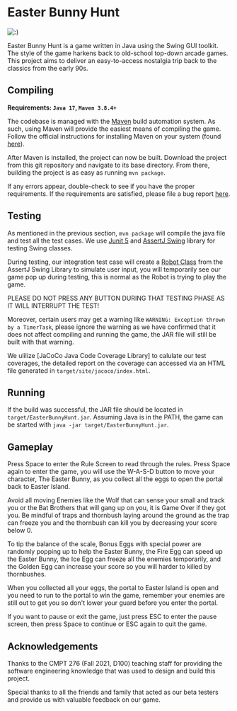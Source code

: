 Easter Bunny Hunt
=================

![:)](https://csil-git1.cs.surrey.sfu.ca/cmpt276f21_group9/project/-/raw/master/Design/game_images/readme.gif)

Easter Bunny Hunt is a game written in Java using the Swing GUI toolkit.
The style of the game harkens back to old-school top-down arcade games.
This project aims to deliver an easy-to-access nostalgia trip back to the
classics from the early 90s.

Compiling
---------

**Requirements: `Java 17`, `Maven 3.8.4+`**

The codebase is managed with the [Maven][1] build automation system.
As such, using Maven will provide the easiest means of compiling the game.
Follow the official instructions for installing Maven on your system (found [here][2]).

After Maven is installed, the project can now be built.
Download the project from this git repository and navigate to its base directory.
From there, building the project is as easy as running `mvn package`.

If any errors appear, double-check to see if you have the proper requirements.
If the requirements are satisfied, please file a bug report [here][3].

Testing
-------
As mentioned in the previous section, `mvn package` will compile the java file and test all the test cases. We use [Junit 5][4] and [AssertJ Swing][5] library for testing Swing classes. 

During testing, our integration test case will create a [Robot Class][6] from the AssertJ Swing Library to simulate user input, you will temporarily see our game pop up during testing, this is normal as the Robot is trying to play the game. 

PLEASE DO NOT PRESS ANY BUTTON DURING THAT TESTING PHASE AS IT WILL INTERRUPT THE TEST!

Moreover, certain users may get a warning like `WARNING: Exception thrown by a TimerTask`, please ignore the warning as we have confirmed that it does not affect compiling and running the game, the JAR file will still be built with that warning.

We ulilize [JaCoCo Java Code Coverage Library] to calulate our test coverages, the detailed report on the coverage can accessed via an HTML file generated in `target/site/jacoco/index.html`.

Running
-------

If the build was successful, the JAR file should be located in `target/EasterBunnyHunt.jar`.
Assuming Java is in the PATH, the game can be started with `java -jar target/EasterBunnyHunt.jar`.

Gameplay
--------

Press Space to enter the Rule Screen to read through the rules. Press Space again to enter the game, you will use the W-A-S-D button to move your character, The Easter Bunny, as you collect all the eggs to open the portal back to Easter Island. 

Avoid all moving Enemies like the Wolf that can sense your small and track you or the Bat Brothers that will gang up on you, it is Game Over if they got you. Be mindful of traps and thornbush laying around the ground as the trap can freeze you and the thornbush can kill you by decreasing your score below 0.

To tip the balance of the scale, Bonus Eggs with special power are randomly popping up to help the Easter Bunny, the Fire Egg can speed up the Easter Bunny, the Ice Egg can freeze all the enemies temporarily, and the Golden Egg can increase your score so you will harder to killed by thornbushes.

When you collected all your eggs, the portal to Easter Island is open and you need to run to the portal to win the game, remember your enemies are still out to get you so don't lower your guard before you enter the portal.

If you want to pause or exit the game, just press ESC to enter the pause screen, then press Space to continue or ESC again to quit the game.     

Acknowledgements
----------------

Thanks to the CMPT 276 (Fall 2021, D100) teaching staff for providing the
software engineering knowledge that was used to design and build this project.

Special thanks to all the friends and family that acted as our beta testers and provide us with valuable feedback on our game. 

[1]: https://maven.apache.org/
[2]: https://maven.apache.org/install.html
[3]: https://csil-git1.cs.surrey.sfu.ca/cmpt276f21_group9/project/-/issues
[4]: https://junit.org/junit5/
[5]: https://joel-costigliola.github.io/assertj/assertj-swing.html
[6]: https://joel-costigliola.github.io/assertj/swing/api/org/assertj/swing/core/Robot.html

